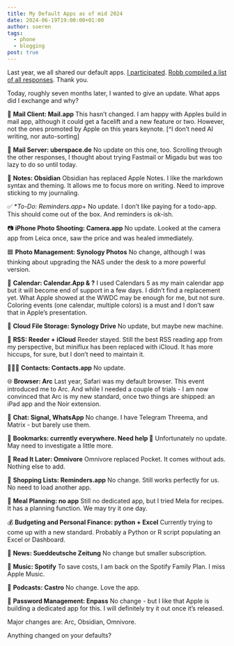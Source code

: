 ```yaml
---
title: My Default Apps as of mid 2024
date: 2024-06-19T19:00:00+01:00
author: soeren
tags:
  - phone
  - blogging
post: true
---
```


Last year, we all shared our default apps. [I participated](/2023/default-apps-2023/). [Robb compiled a list of all responses](https://defaults.rknight.me/). Thank you. 

Today, roughly seven months later, I wanted to give an update. What apps did I exchange and why?

📨 **Mail Client: Mail.app**
This hasn’t changed. I am happy with Apples build in mail app, although it could get a facelift and a new feature or two. However, not the ones promoted by Apple on this years keynote. [^I don’t need AI writing, nor auto-sorting]

📮 **Mail Server: uberspace.de**
No update on this one, too. Scrolling through the other responses, I thought about trying Fastmail or Migadu but was too lazy to do so until today. 

📝 **Notes: Obsidian**
Obsidian has replaced Apple Notes. I like the markdown syntax and theming. It allows me to focus more on writing. Need to improve sticking to my journaling. 

✅ **To-Do: Reminders.app*+
No update. I don’t like paying for a todo-app. This should come out of the box. And reminders is ok-ish. 

📷 **iPhone Photo Shooting: Camera.app**
No update. Looked at the camera app from Leica once, saw the price and was healed immediately. 

🟦 **Photo Management: Synology Photos**
No change, although I was thinking about upgrading the NAS under the desk to a more powerful version. 

📆 **Calendar: Calendar.App & ?**
I used Calendars 5 as my main calendar app but it will become end of support in a few days. I didn’t find a replacement yet. What Apple showed at the WWDC may be enough for me, but not sure. Coloring events (one calendar, multiple colors) is a must and I don’t saw that in Apple’s presentation. 

📁 **Cloud File Storage: Synology Drive**
No update, but maybe new machine. 

📖 **RSS: Reeder + iCloud**
Reeder stayed. Still the best RSS reading app from my perspective, but miniflux has been replaced with iCloud. It has more hiccups, for sure, but I don’t need to maintain it. 

🙍🏻‍♂️ **Contacts: Contacts.app**
No update. 

🌐 **Browser: Arc**
Last year, Safari was my default browser. This event introduced me to Arc. And while I needed a couple of trials - I am now convinced that Arc is my new standard, once two things are shipped: an iPad app and the Noir extension. 

💬 **Chat: Signal, WhatsApp**
No change. I have Telegram Threema, and Matrix - but barely use them. 

🔖 **Bookmarks: currently everywhere. Need help 🫠**
Unfortunately no update. May need to investigate a little more. 

📑 **Read It Later: Omnivore**
Omnivore replaced Pocket. It comes without ads. Nothing else to add. 

🛒 **Shopping Lists: Reminders.app**
No change. Still works perfectly for us. No need to load another app. 

🍴 **Meal Planning: no app**
Still no dedicated app, but I tried Mela for recipes. It has a planning function. We may try it one day. 

💰 **Budgeting and Personal Finance: python + Excel**
Currently trying to come up with a new standard. Probably a Python or R script populating an Excel or Dashboard. 

📰 **News: Sueddeutsche Zeitung**
No change but smaller subscription. 

🎵 **Music: Spotify**
To save costs, I am back on the Spotify Family Plan. I miss Apple Music. 

🎤 **Podcasts: Castro**
No change. Love the app. 

🔐 **Password Management: Enpass**
No change - but I like that Apple is building a dedicated app for this. I will definitely try it out once it’s released. 

Major changes are: Arc, Obsidian, Omnivore. 

Anything changed on your defaults? 
